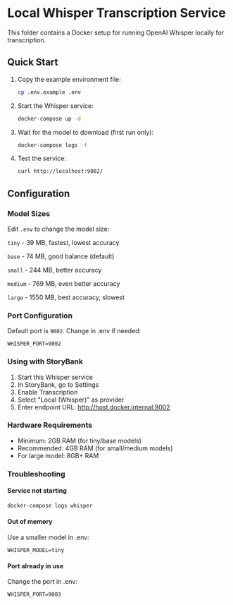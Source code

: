 # Local Whisper Transcription Service

This folder contains a Docker setup for running OpenAI Whisper locally for transcription.

## Quick Start

1. Copy the example environment file:
    ```bash
    cp .env.example .env
    ```

2. Start the Whisper service:
    ```bash
    docker-compose up -d
    ```

3. Wait for the model to download (first run only):
    ```bash
    docker-compose logs -f
    ```

4. Test the service:
    ```bash
    curl http://localhost:9002/
    ```

## Configuration
### Model Sizes
Edit `.env` to change the model size:

`tiny` - 39 MB, fastest, lowest accuracy

`base` - 74 MB, good balance (default)

`small` - 244 MB, better accuracy

`medium` - 769 MB, even better accuracy

`large` - 1550 MB, best accuracy, slowest


### Port Configuration
Default port is `9002`. Change in .env if needed:
```env
WHISPER_PORT=9002
```

### Using with StoryBank

1. Start this Whisper service
2. In StoryBank, go to Settings
3. Enable Transcription
4. Select "Local (Whisper)" as provider
5. Enter endpoint URL: http://host.docker.internal:9002

### Hardware Requirements

- Minimum: 2GB RAM (for tiny/base models)
- Recommended: 4GB RAM (for small/medium models)
- For large model: 8GB+ RAM

### Troubleshooting

#### Service not starting
```bash
docker-compose logs whisper
```

#### Out of memory
Use a smaller model in .env:
```env
WHISPER_MODEL=tiny
```

#### Port already in use
Change the port in .env:
```env
WHISPER_PORT=9003
```